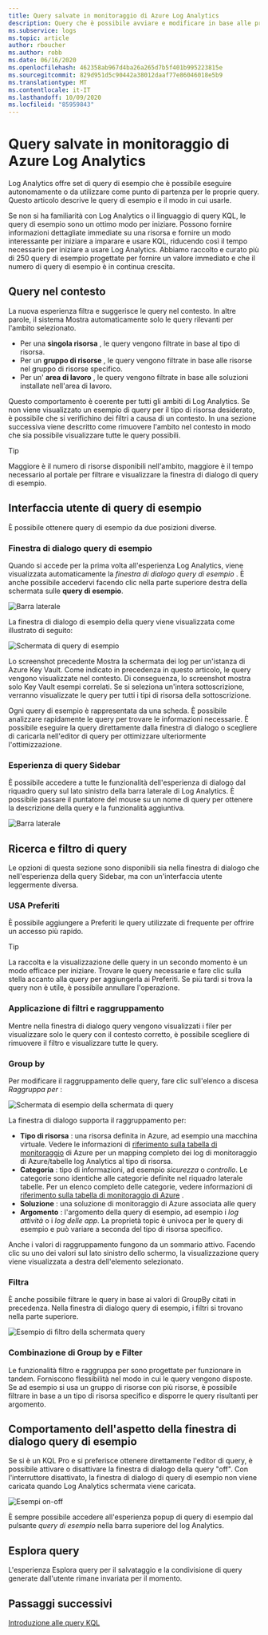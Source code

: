 ```yaml
---
title: Query salvate in monitoraggio di Azure Log Analytics
description: Query che è possibile avviare e modificare in base alle proprie esigenze
ms.subservice: logs
ms.topic: article
author: rboucher
ms.author: robb
ms.date: 06/16/2020
ms.openlocfilehash: 462358ab967d4ba26a265d7b5f401b995223815e
ms.sourcegitcommit: 829d951d5c90442a38012daaf77e86046018e5b9
ms.translationtype: MT
ms.contentlocale: it-IT
ms.lasthandoff: 10/09/2020
ms.locfileid: "85959843"
---
```

# <a name="saved-queries-in-azure-monitor-log-analytics"></a>Query salvate in monitoraggio di Azure Log Analytics

Log Analytics offre set di query di esempio che è possibile eseguire autonomamente o da utilizzare come punto di partenza per le proprie query. Questo articolo descrive le query di esempio e il modo in cui usarle.

Se non si ha familiarità con Log Analytics o il linguaggio di query KQL, le query di esempio sono un ottimo modo per iniziare. Possono fornire informazioni dettagliate immediate su una risorsa e fornire un modo interessante per iniziare a imparare e usare KQL, riducendo così il tempo necessario per iniziare a usare Log Analytics. Abbiamo raccolto e curato più di 250 query di esempio progettate per fornire un valore immediato e che il numero di query di esempio è in continua crescita.

## <a name="in-context-queries"></a>Query nel contesto

La nuova esperienza filtra e suggerisce le query nel contesto. In altre parole, il sistema Mostra automaticamente solo le query rilevanti per l'ambito selezionato.

- Per una **singola risorsa** , le query vengono filtrate in base al tipo di risorsa.
- Per un **gruppo di risorse** , le query vengono filtrate in base alle risorse nel gruppo di risorse specifico.
- Per un' **area di lavoro** , le query vengono filtrate in base alle soluzioni installate nell'area di lavoro.

Questo comportamento è coerente per tutti gli ambiti di Log Analytics. Se non viene visualizzato un esempio di query per il tipo di risorsa desiderato, è possibile che si verifichino dei filtri a causa di un contesto. In una sezione successiva viene descritto come rimuovere l'ambito nel contesto in modo che sia possibile visualizzare tutte le query possibili.

> [!TIP]
> Maggiore è il numero di risorse disponibili nell'ambito, maggiore è il tempo necessario al portale per filtrare e visualizzare la finestra di dialogo di query di esempio.

## <a name="example-query-user-interface"></a>Interfaccia utente di query di esempio

È possibile ottenere query di esempio da due posizioni diverse.

### <a name="example-query-dialog"></a>Finestra di dialogo query di esempio

Quando si accede per la prima volta all'esperienza Log Analytics, viene visualizzata automaticamente la *finestra di dialogo query di esempio* .  È anche possibile accedervi facendo clic nella parte superiore destra della schermata sulle **query di esempio**.

![Barra laterale](media/saved-queries/sidebar-2.png)

La finestra di dialogo di esempio della query viene visualizzata come illustrato di seguito:  

![Schermata di query di esempio](media/saved-queries/example-query-start.png)

Lo screenshot precedente Mostra la schermata dei log per un'istanza di Azure Key Vault. Come indicato in precedenza in questo articolo, le query vengono visualizzate nel contesto.  Di conseguenza, lo screenshot mostra solo Key Vault esempi correlati. Se si seleziona un'intera sottoscrizione, verranno visualizzate le query per tutti i tipi di risorsa della sottoscrizione.  

Ogni query di esempio è rappresentata da una scheda. È possibile analizzare rapidamente le query per trovare le informazioni necessarie. È possibile eseguire la query direttamente dalla finestra di dialogo o scegliere di caricarla nell'editor di query per ottimizzare ulteriormente l'ottimizzazione.

### <a name="sidebar-query-experience"></a>Esperienza di query Sidebar

È possibile accedere a tutte le funzionalità dell'esperienza di dialogo dal riquadro query sul lato sinistro della barra laterale di Log Analytics. È possibile passare il puntatore del mouse su un nome di query per ottenere la descrizione della query e la funzionalità aggiuntiva.

![Barra laterale](media/saved-queries/sidebar-3.png)

## <a name="finding-and-filtering-queries"></a>Ricerca e filtro di query

Le opzioni di questa sezione sono disponibili sia nella finestra di dialogo che nell'esperienza della query Sidebar, ma con un'interfaccia utente leggermente diversa.  

### <a name="use-favorites"></a>USA Preferiti

È possibile aggiungere a Preferiti le query utilizzate di frequente per offrire un accesso più rapido.

> [!TIP]
> La raccolta e la visualizzazione delle query in un secondo momento è un modo efficace per iniziare. Trovare le query necessarie e fare clic sulla stella accanto alla query per aggiungerla ai Preferiti. Se più tardi si trova la query non è utile, è possibile annullare l'operazione.  

### <a name="filtering-and-group-by"></a>Applicazione di filtri e raggruppamento

Mentre nella finestra di dialogo query vengono visualizzati i filer per visualizzare solo le query con il contesto corretto, è possibile scegliere di rimuovere il filtro e visualizzare tutte le query.

### <a name="group-by"></a>Group by

Per modificare il raggruppamento delle query, fare clic sull'elenco a discesa *Raggruppa per* :

![Schermata di esempio della schermata di query](media/saved-queries/example-query-groupby.png)

La finestra di dialogo supporta il raggruppamento per:

- **Tipo di risorsa** : una risorsa definita in Azure, ad esempio una macchina virtuale. Vedere le informazioni di [riferimento sulla tabella di monitoraggio](/azure/azure-monitor/reference/tables/tables-resourcetype) di Azure per un mapping completo dei log di monitoraggio di Azure/tabelle log Analytics al tipo di risorsa.  
- **Categoria** : tipo di informazioni, ad esempio *sicurezza* o *controllo*. Le categorie sono identiche alle categorie definite nel riquadro laterale tabelle. Per un elenco completo delle categorie, vedere informazioni di [riferimento sulla tabella di monitoraggio di Azure](/azure/azure-monitor/reference/tables/tables-category) .  
- **Soluzione** : una soluzione di monitoraggio di Azure associata alle query
- **Argomento** : l'argomento della query di esempio, ad esempio i *log attività* o i *log delle app*. La proprietà topic è univoca per le query di esempio e può variare a seconda del tipo di risorsa specifico.

Anche i valori di raggruppamento fungono da un sommario attivo. Facendo clic su uno dei valori sul lato sinistro dello schermo, la visualizzazione query viene visualizzata a destra dell'elemento selezionato.

### <a name="filter"></a>Filtra

È anche possibile filtrare le query in base ai valori di GroupBy citati in precedenza. Nella finestra di dialogo query di esempio, i filtri si trovano nella parte superiore.

![Esempio di filtro della schermata query](media/saved-queries/example-query-filter.png)

### <a name="combining-group-by-and-filter"></a>Combinazione di Group by e Filter

Le funzionalità filtro e raggruppa per sono progettate per funzionare in tandem. Forniscono flessibilità nel modo in cui le query vengono disposte. Se ad esempio si usa un gruppo di risorse con più risorse, è possibile filtrare in base a un tipo di risorsa specifico e disporre le query risultanti per argomento.

## <a name="sample-query-dialog-appearance-behavior"></a>Comportamento dell'aspetto della finestra di dialogo query di esempio

Se si è un KQL Pro e si preferisce ottenere direttamente l'editor di query, è possibile attivare o disattivare la finestra di dialogo della query "off". Con l'interruttore disattivato, la finestra di dialogo di query di esempio non viene caricata quando Log Analytics schermata viene caricata.

![Esempi on-off](media/saved-queries/examples-on-off.png)

È sempre possibile accedere all'esperienza popup di query di esempio dal pulsante *query di esempio* nella barra superiore del log Analytics.

## <a name="query-explorer"></a>Esplora query

L'esperienza Esplora query per il salvataggio e la condivisione di query generate dall'utente rimane invariata per il momento.

## <a name="next-steps"></a>Passaggi successivi

[Introduzione alle query KQL](get-started-queries.md)

